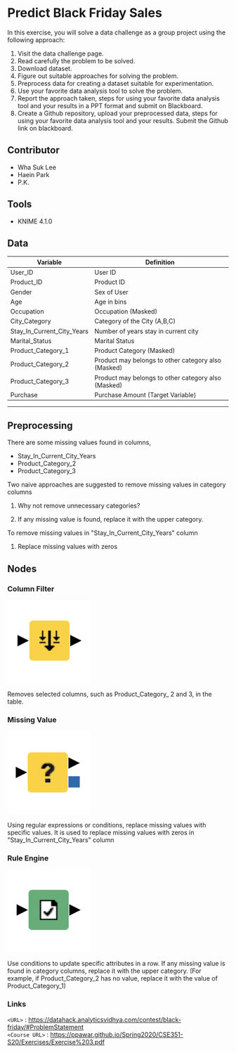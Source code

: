 # Predict Black Friday Sales
In this exercise, you will solve a data challenge as a group project using the following approach: 	
1) Visit the data challenge page. 
2) Read carefully the problem to be solved. 
3) Download dataset. 
4) Figure out suitable approaches for solving the problem. 
5) Preprocess data for creating a dataset suitable for experimentation. 
6) Use your favorite data analysis tool to solve the problem. 
7) Report the approach taken, steps for using your favorite data analysis tool and your results in a PPT format and submit on Blackboard. 
8) Create a Github repository, upload your preprocessed data, steps for using your favorite data analysis tool and your results. Submit the Github link on blackboard.
## Contributor
- Wha Suk Lee
- Haein Park
- P.K.
## Tools
- KNIME 4.1.0
## Data
| Variable | Definition |
|--|--|
|User_ID |User ID|
|Product_ID|Product ID|
|Gender|Sex of User|
|Age|Age in bins|
|Occupation|Occupation (Masked)|
|City_Category|Category of the City (A,B,C)
|Stay_In_Current_City_Years|Number of years stay in current city
|Marital_Status|Marital Status
|Product_Category_1|Product Category (Masked)
|Product_Category_2|Product may belongs to other category also (Masked)
|Product_Category_3|Product may belongs to other category also (Masked)
|Purchase|Purchase Amount (Target Variable)
-------------

## Preprocessing
There are some missing values found in columns,
- Stay_In_Current_City_Years
- Product_Category_2
- Product_Category_3

Two naive approaches are suggested to remove missing values in category columns
1) Why not remove unnecessary categories?

2) If any missing value is found, replace it with the upper category.

To remove missing values in "Stay_In_Current_City_Years" column
	
1) Replace missing values with zeros

  
## Nodes

### Column Filter
![Column Filter](/assets/Column_filter.png)

Removes selected columns, such as Product_Category_ 2 and 3, in the table.

### Missing Value
![Column Filter](/assets/Missing_value.png)

Using regular expressions or conditions, replace missing values with specific values. It is used to replace missing values with zeros in "Stay_In_Current_City_Years" column

### Rule Engine
![Column Filter](/assets/Rule_engine.png)

Use conditions to update specific attributes in a row. If any missing value is found in category columns, replace it with the upper category. (For example, if Product_Category_2 has no value, replace it with the value of Product_Category_1)

### Links
`<URL>` : <https://datahack.analyticsvidhya.com/contest/black-friday/#ProblemStatement><br/>
`<Course URL>` : <https://ppawar.github.io/Spring2020/CSE351-S20/Exercises/Exercise%203.pdf>
